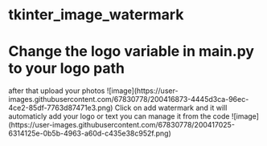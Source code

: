 # tkinter_image_watermark
<h1>Change the logo variable in main.py to your logo path</h1>
after that upload your photos
![image](https://user-images.githubusercontent.com/67830778/200416873-4445d3ca-96ec-4ce2-85df-7763d87471e3.png)
Click on add watermark and it will automaticly add your logo or text you can manage it from the code
![image](https://user-images.githubusercontent.com/67830778/200417025-6314125e-0b5b-4963-a60d-c435e38c952f.png)

